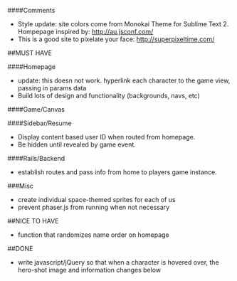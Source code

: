 ####Comments
* Style update: site colors come from Monokai Theme for Sublime Text 2. Hompepage inspired by: http://au.jsconf.com/
* This is a good site to pixelate your face: http://superpixeltime.com/

##MUST HAVE

####Homepage


* update: this doesn not work. hyperlink each character to the game view, passing in params data
* Build lots of design and functionality (backgrounds, navs, etc)




####Game/Canvas


####Sidebar/Resume

* Display content based user ID when routed from homepage.  
* Be hidden until revealed by game event.

####Rails/Backend

* establish routes and pass info from home to players game instance. 

###Misc

* create individual space-themed sprites for each of us
* prevent phaser.js from running when not necessary


##NICE TO HAVE

* function that randomizes name order on homepage

##DONE

* write javascript/jQuery so that when a character is hovered over, the hero-shot image and information changes below
